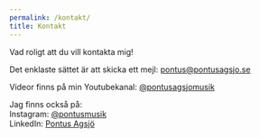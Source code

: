 ```yaml
---
permalink: /kontakt/
title: Kontakt
---
```

Vad roligt att du vill kontakta mig!

Det enklaste sättet är att skicka ett mejl: [pontus@pontusagsjo.se](mailto:pontus@pontusagsjo.se)

Videor finns på min Youtubekanal: [@pontusagsjomusik](https://youtube.com/@pontusagsjomusik)

Jag finns också på:<br>
Instagram: [@pontusmusik](https://instagram.com/pontusmusik)<br>
LinkedIn: [Pontus Agsjö](https://www.linkedin.com/in/pontusagsjo)<br>